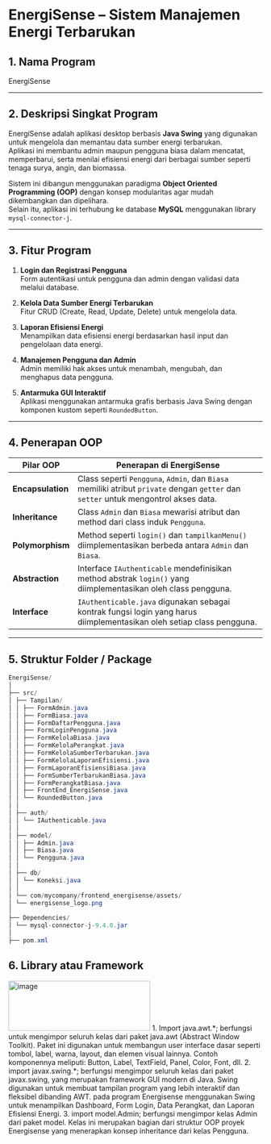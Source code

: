 # EnergiSense – Sistem Manajemen Energi Terbarukan

## 1. Nama Program  
EnergiSense

---

## 2. Deskripsi Singkat Program  
EnergiSense adalah aplikasi desktop berbasis **Java Swing** yang digunakan untuk mengelola dan memantau data sumber energi terbarukan.  
Aplikasi ini membantu admin maupun pengguna biasa dalam mencatat, memperbarui, serta menilai efisiensi energi dari berbagai sumber seperti tenaga surya, angin, dan biomassa.  

Sistem ini dibangun menggunakan paradigma **Object Oriented Programming (OOP)** dengan konsep modularitas agar mudah dikembangkan dan dipelihara.  
Selain itu, aplikasi ini terhubung ke database **MySQL** menggunakan library `mysql-connector-j`.

---

## 3. Fitur Program  

1. **Login dan Registrasi Pengguna**  
   Form autentikasi untuk pengguna dan admin dengan validasi data melalui database.  

2. **Kelola Data Sumber Energi Terbarukan**  
   Fitur CRUD (Create, Read, Update, Delete) untuk mengelola data.  

3. **Laporan Efisiensi Energi**  
   Menampilkan data efisiensi energi berdasarkan hasil input dan pengelolaan data energi.  

4. **Manajemen Pengguna dan Admin**  
   Admin memiliki hak akses untuk menambah, mengubah, dan menghapus data pengguna.  

5. **Antarmuka GUI Interaktif**  
   Aplikasi menggunakan antarmuka grafis berbasis Java Swing dengan komponen kustom seperti `RoundedButton`.

---

## 4. Penerapan OOP  

| Pilar OOP | Penerapan di EnergiSense |
|------------|---------------------------|
| **Encapsulation** | Class seperti `Pengguna`, `Admin`, dan `Biasa` memiliki atribut `private` dengan `getter` dan `setter` untuk mengontrol akses data. |
| **Inheritance** | Class `Admin` dan `Biasa` mewarisi atribut dan method dari class induk `Pengguna`. |
| **Polymorphism** | Method seperti `login()` dan `tampilkanMenu()` diimplementasikan berbeda antara `Admin` dan `Biasa`. |
| **Abstraction** | Interface `IAuthenticable` mendefinisikan method abstrak `login()` yang diimplementasikan oleh class pengguna. |
| **Interface** | `IAuthenticable.java` digunakan sebagai kontrak fungsi login yang harus diimplementasikan oleh setiap class pengguna. |

---

## 5. Struktur Folder / Package
```java
EnergiSense/
│
├── src/
│ ├── Tampilan/
│ │ ├── FormAdmin.java
│ │ ├── FormBiasa.java
│ │ ├── FormDaftarPengguna.java
│ │ ├── FormLoginPengguna.java
│ │ ├── FormKelolaBiasa.java
│ │ ├── FormKelolaPerangkat.java
│ │ ├── FormKelolaSumberTerbarukan.java
│ │ ├── FormKelolaLaporanEfisiensi.java
│ │ ├── FormLaporanEfisiensiBiasa.java
│ │ ├── FormSumberTerbarukanBiasa.java
│ │ ├── FormPerangkatBiasa.java
│ │ ├── FrontEnd_EnergiSense.java
│ │ └── RoundedButton.java
│ │
│ ├── auth/
│ │ └── IAuthenticable.java
│ │
│ ├── model/
│ │ ├── Admin.java
│ │ ├── Biasa.java
│ │ └── Pengguna.java
│ │
│ ├── db/
│ │ └── Koneksi.java
│ │
│ └── com/mycompany/frontend_energisense/assets/
│ └── energisense_logo.png
│
├── Dependencies/
│ └── mysql-connector-j-9.4.0.jar
│
├── pom.xml
```
## 6. Library atau Framework
<img width="281" height="99" alt="image" src="https://github.com/user-attachments/assets/f31232df-9174-41f1-a9a3-fff3c93877e9" />
1. Import java.awt.*; berfungsi untuk mengimpor seluruh kelas dari paket java.awt (Abstract Window Toolkit). Paket ini digunakan untuk membangun user interface dasar seperti tombol, label, warna, layout, dan elemen visual lainnya. Contoh komponennya meliputi: Button, Label, TextField, Panel, Color, Font, dll.
2. import javax.swing.*; berfungsi mengimpor seluruh kelas dari paket javax.swing, yang merupakan framework GUI modern di Java. Swing digunakan untuk membuat tampilan program yang lebih interaktif dan fleksibel dibanding AWT. pada program Energisense menggunakan Swing untuk menampilkan Dashboard, Form Login, Data Perangkat, dan Laporan Efisiensi Energi.
3. import model.Admin; berfungsi mengimpor kelas Admin dari paket model. Kelas ini merupakan bagian dari struktur OOP proyek Energisense yang menerapkan konsep inheritance dari kelas Pengguna.
